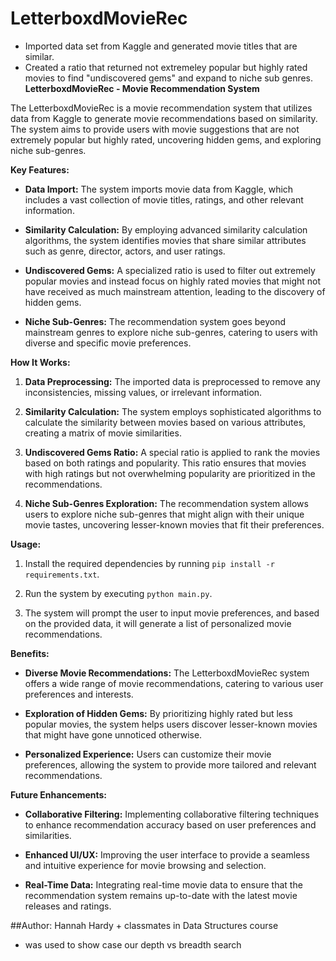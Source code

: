 # LetterboxdMovieRec


- Imported data set from Kaggle and generated movie titles that are similar.
- Created a ratio that returned not extremeley popular but highly rated movies to find "undiscovered gems" and expand to niche sub genres.
**LetterboxdMovieRec - Movie Recommendation System**

The LetterboxdMovieRec is a movie recommendation system that utilizes data from Kaggle to generate movie recommendations based on similarity. The system aims to provide users with movie suggestions that are not extremely popular but highly rated, uncovering hidden gems, and exploring niche sub-genres.

**Key Features:**

- **Data Import:** The system imports movie data from Kaggle, which includes a vast collection of movie titles, ratings, and other relevant information.

- **Similarity Calculation:** By employing advanced similarity calculation algorithms, the system identifies movies that share similar attributes such as genre, director, actors, and user ratings.

- **Undiscovered Gems:** A specialized ratio is used to filter out extremely popular movies and instead focus on highly rated movies that might not have received as much mainstream attention, leading to the discovery of hidden gems.

- **Niche Sub-Genres:** The recommendation system goes beyond mainstream genres to explore niche sub-genres, catering to users with diverse and specific movie preferences.

**How It Works:**

1. **Data Preprocessing:** The imported data is preprocessed to remove any inconsistencies, missing values, or irrelevant information.

2. **Similarity Calculation:** The system employs sophisticated algorithms to calculate the similarity between movies based on various attributes, creating a matrix of movie similarities.

3. **Undiscovered Gems Ratio:** A special ratio is applied to rank the movies based on both ratings and popularity. This ratio ensures that movies with high ratings but not overwhelming popularity are prioritized in the recommendations.

4. **Niche Sub-Genres Exploration:** The recommendation system allows users to explore niche sub-genres that might align with their unique movie tastes, uncovering lesser-known movies that fit their preferences.

**Usage:**

1. Install the required dependencies by running `pip install -r requirements.txt`.

2. Run the system by executing `python main.py`.

3. The system will prompt the user to input movie preferences, and based on the provided data, it will generate a list of personalized movie recommendations.

**Benefits:**

- **Diverse Movie Recommendations:** The LetterboxdMovieRec system offers a wide range of movie recommendations, catering to various user preferences and interests.

- **Exploration of Hidden Gems:** By prioritizing highly rated but less popular movies, the system helps users discover lesser-known movies that might have gone unnoticed otherwise.

- **Personalized Experience:** Users can customize their movie preferences, allowing the system to provide more tailored and relevant recommendations.

**Future Enhancements:**

- **Collaborative Filtering:** Implementing collaborative filtering techniques to enhance recommendation accuracy based on user preferences and similarities.

- **Enhanced UI/UX:** Improving the user interface to provide a seamless and intuitive experience for movie browsing and selection.

- **Real-Time Data:** Integrating real-time movie data to ensure that the recommendation system remains up-to-date with the latest movie releases and ratings.

##Author: Hannah Hardy + classmates in Data Structures course
- was used to show case our depth vs breadth search
